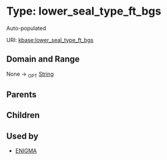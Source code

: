 
# Type: lower_seal_type_ft_bgs


Auto-populated

URI: [kbase:lower_seal_type_ft_bgs](http://kbase.us/lower_seal_type_ft_bgs)


## Domain and Range

None ->  <sub>OPT</sub> [String](types/String.md)

## Parents


## Children


## Used by

 * [ENIGMA](ENIGMA.md)
